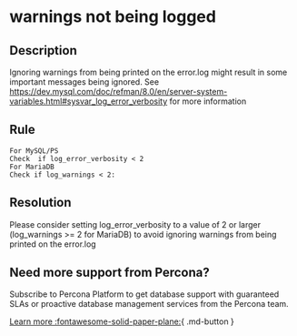 # warnings not being logged

## Description
Ignoring warnings from being printed on the error.log might result in some important messages being ignored.
See https://dev.mysql.com/doc/refman/8.0/en/server-system-variables.html#sysvar_log_error_verbosity  for more information

## Rule
```
For MySQL/PS
Check  if log_error_verbosity < 2
For MariaDB
Check if log_warnings < 2:
```

## Resolution
Please consider setting log_error_verbosity to a value of 2 or larger (log_warnings >= 2 for MariaDB) to avoid ignoring warnings from being printed on the error.log

## Need more support from Percona?
Subscribe to Percona Platform to get database support with guaranteed SLAs or proactive database management services from the Percona team.

[Learn more :fontawesome-solid-paper-plane:](https://per.co.na/subscribe){ .md-button }
